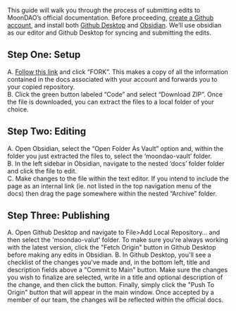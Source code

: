This guide will walk you through the process of submitting edits to MoonDAO’s official documentation. Before proceeding, [create a Github account](https://github.com/), and install both [Github Desktop](https://desktop.github.com/) and [Obsidian]([https://obsidian.md/download](https://obsidian.md/download)). We’ll use obsidian as our editor and Github Desktop for syncing and submitting the edits.  
  
## Step One: Setup  
A. [Follow this link]([https://github.com/Official-MoonDao/moondaowww/fork](https://github.com/Official-MoonDao/moondaowww/fork)) and click “FORK”. This makes a copy of all the information contained in the docs associated with your account and forwards you to your copied repository.  
B. Click the green button labeled “Code” and select “Download ZIP”. Once the file is downloaded, you can extract the files to a local folder of your choice.  
  
## Step Two: Editing  
A. Open Obsidian, select the “Open Folder As Vault” option and, within the folder you just extracted the files to, select the ‘moondao-vault’ folder.  
B. In the left sidebar in Obsidian, navigate to the nested ‘docs’ folder folder and click the file to edit.  
C. Make changes to the file within the text editor. If you intend to include the page as an internal link (ie. not listed in the top navigation menu of the docs) then drag the page somewhere within the nested “Archive” folder.  
  
## Step Three: Publishing  
A. Open Github Desktop and navigate to File>Add Local Repository… and then select the 'moondao-valut' folder. To make sure you're always working with the latest version, click the "Fetch Origin" button in Github Desktop before making any edits in Obsidian.
B. In Github Desktop, you'll see a checklist of the changes you've made and, in the bottom left, title and description fields above a "Commit to Main" button. Make sure the changes you wish to finalize are selected, write in a title and optional description of the change, and then click the button. Finally, simply click the "Push To Origin" button that will appear in the main window. Once accepted by a member of our team, the changes will be reflected within the official docs. 